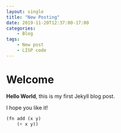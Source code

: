 ```yaml
---
layout: single
title: "New Posting"
date: 2019-11-20T12:37:00-17:00
categories:
	- Blog
tags:
	- New post
	- LISP code
--- 
```


# Welcome

**Hello World**, this is my first Jekyll blog post.

I hope you like it!

```lisp
(fn add (x y)
    (+ x y))
```
